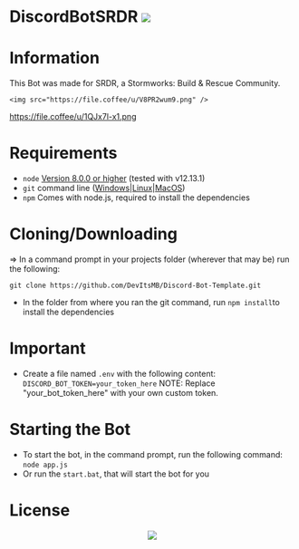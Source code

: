 # DiscordBotSRDR <img src="https://img.shields.io/discord/731092997772410900?logo=discord&style=for-the-badge" />     

# Information
This Bot was made for SRDR, a Stormworks: Build & Rescue Community.
    
    <img src="https://file.coffee/u/V8PR2wum9.png" />

https://file.coffee/u/1QJx7l-x1.png



# Requirements
* `node` <a href="https://nodejs.org/en/download/">Version 8.0.0 or higher</a> (tested with v12.13.1)
* `git` command line (<a href="https://git-scm.com/download/win">Windows</a>|<a href="https://git-scm.com/book/en/v2/Getting-Started-Installing-Git">Linux</a>|<a href="https://git-scm.com/download/mac">MacOS</a>)
* `npm` Comes with node.js, required to install the dependencies

# Cloning/Downloading

=> In a command prompt in your projects folder (wherever that may be) run the following:

`git clone https://github.com/DevItsMB/Discord-Bot-Template.git`
* In the folder from where you ran the git command, run `npm install`to install the dependencies

# Important
* Create a file named `.env` with the following content:
`DISCORD_BOT_TOKEN=your_token_here`
NOTE: Replace "your_bot_token_here" with your own custom token.


# Starting the Bot
* To start the bot, in the command prompt, run the following command: `node app.js`
* Or run the `start.bat`, that will start the bot for you



# License
<p align="center">
    <a href="https://github.com/DevItsMB/Discord-Bot-Template/blob/master/LICENSE">
    <img src="https://img.shields.io/github/license/DevItsMB/DiscordBotTemplate?style=for-the-badge" />
  </a>
</p>
